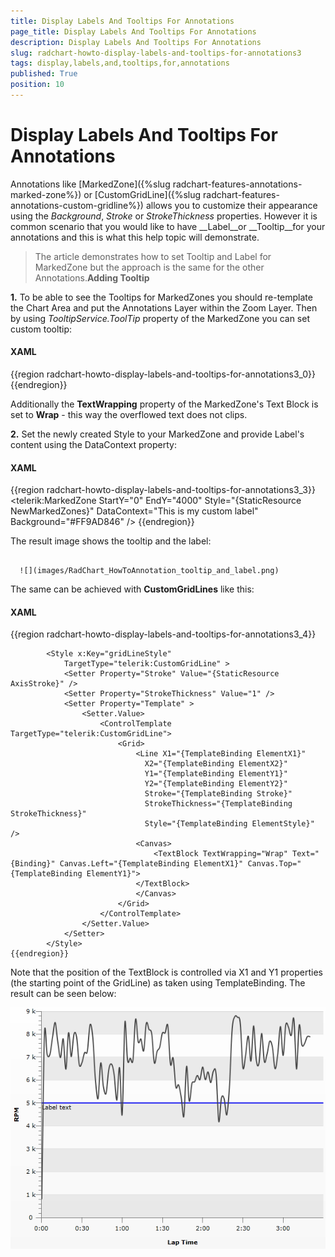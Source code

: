 ```yaml
---
title: Display Labels And Tooltips For Annotations
page_title: Display Labels And Tooltips For Annotations
description: Display Labels And Tooltips For Annotations
slug: radchart-howto-display-labels-and-tooltips-for-annotations3
tags: display,labels,and,tooltips,for,annotations
published: True
position: 10
---
```


# Display Labels And Tooltips For Annotations



Annotations like [MarkedZone]({%slug radchart-features-annotations-marked-zone%}) or [CustomGridLine]({%slug radchart-features-annotations-custom-gridline%}) allows you to customize their appearance using the *Background*, *Stroke* or *StrokeThickness* properties. However it is common scenario that you would like to have __Label__or __Tooltip__for your annotations and this is what this help topic will demonstrate.

>The article demonstrates how to set Tooltip and Label for MarkedZone but the approach is the same for the other Annotations.__Adding Tooltip__

__1.__ To be able to see the Tooltips for MarkedZones you should re-template the Chart Area and put the Annotations Layer within the Zoom Layer. Then by using *TooltipService.ToolTip* property of the MarkedZone you can set custom tooltip:

#### __XAML__

{{region radchart-howto-display-labels-and-tooltips-for-annotations3_0}}
	<Style x:Key="ChartAreaStyle" TargetType="telerik:ChartArea">
	                <Setter Property="Template2D">
	                    <Setter.Value>
	                        <ControlTemplate TargetType="telerik:ChartArea">
	                            <Border Padding="{TemplateBinding Padding}"
	                            Margin="{TemplateBinding Margin}"
	                            Background="{TemplateBinding Background}"
	                            BorderBrush="{TemplateBinding BorderBrush}"
	                            BorderThickness="{TemplateBinding BorderThickness}">
	                                <Grid>
	                                    <Grid.RowDefinitions>
	                                        <RowDefinition Height="auto" />
	                                        <RowDefinition Height="*" />
	                                        <RowDefinition Height="auto" />
	                                    </Grid.RowDefinitions>
	                                    <Grid.ColumnDefinitions>
	                                        <ColumnDefinition Width="auto" />
	                                        <ColumnDefinition Width="*" />
	                                        <ColumnDefinition Width="auto" />
	                                    </Grid.ColumnDefinitions>
	
	                                    <telerik:AxisX2D x:Name="PART_AxisX" 
	                                    Style="{TemplateBinding AxisXStyle}"  Grid.Row="2" Grid.Column="1" />
	
	                                    <telerik:AxisY2D x:Name="PART_AxisY" 
	                                        Style="{TemplateBinding AxisYStyle}" Grid.Row="1" Grid.Column="0" />
	
	                                    <telerik:AdditionalAxes2DContainer x:Name="PART_AdditionalHorizontalAxesPanel"
	                                StackOrientation="Vertical"
	                                Grid.Row="0" Grid.Column="1"/>
	                                    <telerik:AdditionalAxes2DContainer x:Name="PART_AdditionalVerticalAxesPanel"
	                                StackOrientation="Horizontal"
	                                Grid.Row="1" Grid.Column="2"/>
	
	                                    <telerik:RadTransitionControl x:Name="PART_RadTransitionControl" 
	                                                                                  Grid.Row="1" Grid.Column="1"
	                                                                                  Style="{TemplateBinding TransitionControlStyle}">
	
	                                        <telerik:ClipPanel x:Name="PART_PlotAreaPanel" Style="{TemplateBinding PlotAreaStyle}">
	                                            <telerik:HorizontalStripLines2D x:Name="PART_HorizontalStripLines"  />
	                                            <telerik:VerticalStripLines2D x:Name="PART_VerticalStripLines"  />
	
	                                            <telerik:VerticalMinorGridLines2D x:Name="PART_VerticalMinorGridLines" />
	                                            <telerik:HorizontalMinorGridLines2D x:Name="PART_HorizontalMinorGridLines" />
	                                            <telerik:HorizontalGridLines2D x:Name="PART_HorizontalGridLines"  />
	                                            <telerik:VerticalGridLines2D x:Name="PART_VerticalGridLines" />
	                                            <telerik:AdditionalPlotAreaAxes2DContainer x:Name="PART_AdditionalPlotAreaHorizontalAxesPanel"
	                                                        StackOrientation="Vertical"/>
	                                            <telerik:AdditionalPlotAreaAxes2DContainer x:Name="PART_AdditionalPlotAreaVerticalAxesPanel"
	                                                        StackOrientation="Horizontal" />
	
	                                            <telerik:DragZoomLayerControl x:Name="PART_DragZoomLayer" Style="{TemplateBinding DragZoomLayerControlStyle}">
	                                                <Grid>
	                                                    <telerik:AnnotationLayer x:Name="PART_AnnotationLayer" ItemsSource="{TemplateBinding Annotations}" />
	                                                    <ItemsPresenter />
	                                                </Grid>
	                                            </telerik:DragZoomLayerControl>
	
	                                            <telerik:PlotAreaAxisY2D x:Name="PART_PlotAreaAxisY"
	                                                            Style="{TemplateBinding PlotAreaAxisYStyle}" />
	                                            <telerik:PlotAreaAxisX2D x:Name="PART_PlotAreaAxisX"
	                                                                Style="{TemplateBinding PlotAreaAxisXStyle}" />
	                                            <telerik:LabelsPanel x:Name="PART_LabelsPanel" />
	                                        </telerik:ClipPanel>
	
	                                    </telerik:RadTransitionControl>
	
	                                    <telerik:NoDataControl x:Name="PART_NoData" 
	                                                Style="{TemplateBinding NoDataControlStyle}"  
	                                                Grid.RowSpan="3" Grid.ColumnSpan="3" />
	                                </Grid>
	                            </Border>
	                        </ControlTemplate>
	                    </Setter.Value>
	                </Setter>
	            </Style>
	{{endregion}}



__2.__ Set the re-templated ChartArea Style to the RadChart. Then create new __MarkedZone__ and set custom string for it's *TooltipService.ToolTip* property:

#### __XAML__

{{region radchart-howto-display-labels-and-tooltips-for-annotations3_1}}
	<telerik:RadChart x:Name="RadChart1" ItemsSource="{Binding Data}" BorderThickness="1,0,1,1" BorderBrush="Black">
	            <telerik:RadChart.PaletteBrushes>
	                <SolidColorBrush Color="Black" />
	            </telerik:RadChart.PaletteBrushes>
	            <telerik:RadChart.SeriesMappings>
	                <telerik:SeriesMapping LegendLabel="Audi R10">
	                    <telerik:SeriesMapping.SeriesDefinition>
	                        <telerik:SplineSeriesDefinition ShowItemLabels="False" ShowPointMarks="False" ShowItemToolTips="True" />
	                    </telerik:SeriesMapping.SeriesDefinition>
	                    <telerik:SeriesMapping.ItemMappings>
	                        <telerik:ItemMapping FieldName="Time" DataPointMember="XValue"/>
	                        <telerik:ItemMapping FieldName="RPM" DataPointMember="YValue"/>
	                    </telerik:SeriesMapping.ItemMappings>
	                </telerik:SeriesMapping>
	            </telerik:RadChart.SeriesMappings>
	            <telerik:RadChart.DefaultView>
	                <telerik:ChartDefaultView>
	                    <telerik:ChartDefaultView.ChartArea>
	                        <telerik:ChartArea LegendName="CustomLegend" Style="{StaticResource ChartAreaStyle}">
	                            <telerik:ChartArea.Annotations>
	                                <telerik:MarkedZone StartY="0" EndY="4000" Background="#FF9AD846" ToolTipService.ToolTip="My Tooltip"  />
	                                <telerik:MarkedZone StartY="4000" EndY="7000" Background="#FFEAF451" />
	                                <telerik:MarkedZone StartY="7000" EndY="9000" Background="#FFF86D5A" />
	                            </telerik:ChartArea.Annotations>
	                            <telerik:ChartArea.AxisX>
	                                <telerik:AxisX Title="Lap Time"
	                                               DefaultLabelFormat="#VAL{m:ss}" />
	                            </telerik:ChartArea.AxisX>
	                            <telerik:ChartArea.AxisY>
	                                <telerik:AxisY MajorGridLinesVisibility="Visible"
	                                               MinorTicksVisibility="Visible"
	                                               Title="RPM"
	                                               AutoRange="False"
	                                               MinValue="0"
	                                               MaxValue="9000"
	                                               Step="1000">
	                                </telerik:AxisY>
	                            </telerik:ChartArea.AxisY>
	                        </telerik:ChartArea>
	                    </telerik:ChartDefaultView.ChartArea>
	                    <telerik:ChartDefaultView.ChartLegend>
	                        <telerik:ChartLegend x:Name="CustomLegend" UseAutoGeneratedItems="True" BorderThickness="1,0,0,0" />
	                    </telerik:ChartDefaultView.ChartLegend>
	                </telerik:ChartDefaultView>
	            </telerik:RadChart.DefaultView>
	        </telerik:RadChart>
	{{endregion}}



## Adding Label

__1.__  You can show any text in annotation zone by re-templating it and adding *TextBlock* in it's *ControlTemplate.* For this purpose the Rectangle and the newly added* TextBlock* are placed in a Grid*. *The retemplated* MarkedZone's Style* is as follows*:***

#### __XAML__

{{region radchart-howto-display-labels-and-tooltips-for-annotations3_2}}
	<Style x:Key="NewMarkedZones" TargetType="telerik:MarkedZone">
	                <Setter Property="Background" Value="#33333333" />
	                <Setter Property="Template" >
	                    <Setter.Value>
	                        <ControlTemplate TargetType="telerik:MarkedZone">
	                            <Grid>
	                                <Rectangle Grid.ColumnSpan="3"
	                                   Fill="{TemplateBinding Background}" 
	                                   Stroke="{TemplateBinding Stroke}"
	                                   StrokeThickness="{TemplateBinding StrokeThickness}"
	                                   Margin="{TemplateBinding ElementMargin}" 
	                                   Style="{TemplateBinding ElementStyle}" />
	                                <TextBlock Grid.Column="0" TextWrapping="Wrap" Text="{Binding}" Margin="{TemplateBinding ElementMargin}"/>
	                            </Grid>
	                        </ControlTemplate>
	                    </Setter.Value>
	                </Setter>
	            </Style>
	{{endregion}}



Additionally the __TextWrapping__ property of the MarkedZone's Text Block is set to __Wrap__ - this way the overflowed text does not clips.

__2.__ Set the newly created Style to your MarkedZone and provide Label's content using the DataContext property:

#### __XAML__

{{region radchart-howto-display-labels-and-tooltips-for-annotations3_3}}
	<telerik:MarkedZone StartY="0" EndY="4000" Style="{StaticResource NewMarkedZones}" DataContext="This is my custom label" Background="#FF9AD846" />
	{{endregion}}



The result image shows the tooltip and the label:




         
      ![](images/RadChart_HowToAnnotation_tooltip_and_label.png)

The same can be achieved with __CustomGridLines__ like this:

#### __XAML__

{{region radchart-howto-display-labels-and-tooltips-for-annotations3_4}}
	     <SolidColorBrush x:Key="AxisStroke" Color="#FF000000" />
	
	        <Style x:Key="gridLineStyle"
	            TargetType="telerik:CustomGridLine" >
	            <Setter Property="Stroke" Value="{StaticResource AxisStroke}" />
	            <Setter Property="StrokeThickness" Value="1" />
	            <Setter Property="Template" >
	                <Setter.Value>
	                    <ControlTemplate TargetType="telerik:CustomGridLine">
	                        <Grid>
	                            <Line X1="{TemplateBinding ElementX1}"
	                              X2="{TemplateBinding ElementX2}" 
	                              Y1="{TemplateBinding ElementY1}" 
	                              Y2="{TemplateBinding ElementY2}" 
	                              Stroke="{TemplateBinding Stroke}"
	                              StrokeThickness="{TemplateBinding StrokeThickness}"
	                              Style="{TemplateBinding ElementStyle}" />
	                            <Canvas>
	                                <TextBlock TextWrapping="Wrap" Text="{Binding}" Canvas.Left="{TemplateBinding ElementX1}" Canvas.Top="{TemplateBinding ElementY1}">   
	                            </TextBlock>
	                            </Canvas>
	                        </Grid>
	                    </ControlTemplate>
	                </Setter.Value>
	            </Setter>
	        </Style>
	{{endregion}}



Note that the position of the TextBlock is controlled via X1 and Y1 properties (the starting point of the GridLine) as taken using TemplateBinding. The result can be seen below:

![Rad Chart How To Annotation custom Gridline label](images/RadChart_HowToAnnotation_customGridline_label.PNG)
